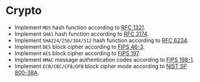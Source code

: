 # Crypto

- Implement `MD5` hash function according to [RFC 1321](https://tools.ietf.org/html/rfc1321).
- Implement `SHA1` hash function according to [RFC 3174](https://tools.ietf.org/html/rfc3174).
- Implement `SHA224/256/384/512` hash function according to [RFC 6234](https://tools.ietf.org/html/rfc6234).
- Implement `DES` block cipher according to [FIPS 46-3](http://csrc.nist.gov/publications/fips/fips46-3/fips46-3.pdf).
- Implement `AES` block cipher according to [FIPS 197](http://nvlpubs.nist.gov/nistpubs/FIPS/NIST.FIPS.197.pdf).
- Implement `HMAC` message authentication codes according to [FIPS 198-1](http://nvlpubs.nist.gov/nistpubs/FIPS/NIST.FIPS.198-1.pdf).
- Implement `ECB/CBC/CFB/OFB` block cipher mode according to [NIST SP 800-38A](http://nvlpubs.nist.gov/nistpubs/Legacy/SP/nistspecialpublication800-38a.pdf).
